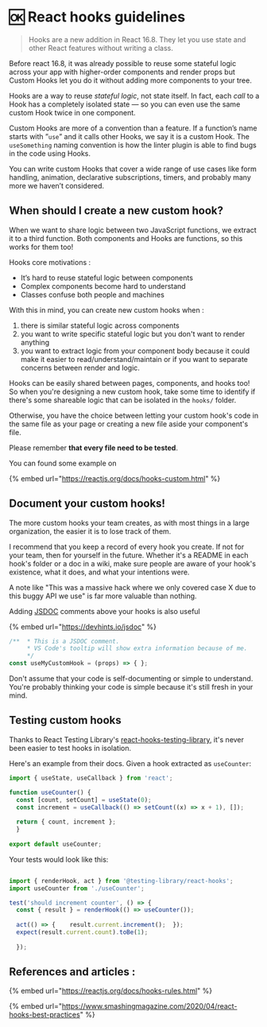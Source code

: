 # 🆗 React hooks guidelines

> Hooks are a new addition in React 16.8. They let you use state and other React features without writing a class.

Before react 16.8, it was already possible to reuse some stateful logic across your app with higher-order components and render props but Custom Hooks let you do it without adding more components to your tree.

Hooks are a way to reuse _stateful logic_, not state itself. In fact, each _call_ to a Hook has a completely isolated state — so you can even use the same custom Hook twice in one component.

Custom Hooks are more of a convention than a feature. If a function’s name starts with ”`use`” and it calls other Hooks, we say it is a custom Hook. The `useSomething` naming convention is how the linter plugin is able to find bugs in the code using Hooks.

You can write custom Hooks that cover a wide range of use cases like form handling, animation, declarative subscriptions, timers, and probably many more we haven’t considered.

## When should I create a new custom hook?

When we want to share logic between two JavaScript functions, we extract it to a third function. Both components and Hooks are functions, so this works for them too!

Hooks core motivations :

* It’s hard to reuse stateful logic between components
* Complex components become hard to understand
* Classes confuse both people and machines

With this in mind, you can create new custom hooks when :

1. there is similar stateful logic across components
2. you want to write specific stateful logic but you don't want to render anything
3. you want to extract logic from your component body because it could make it easier to read/understand/maintain or if you want to separate concerns between render and logic.

Hooks can be easily shared between pages, components, and hooks too! So when you're designing a new custom hook, take some time to identify if there's some shareable logic that can be isolated in the `hooks/` folder.

Otherwise, you have the choice between letting your custom hook's code in the same file as your page or creating a new file aside your component's file.

Please remember **that every file need to be tested**.

You can found some example on

{% embed url="https://reactjs.org/docs/hooks-custom.html" %}

## Document your custom hooks! <a href="#document-your-custom-hooks" id="document-your-custom-hooks"></a>

The more custom hooks your team creates, as with most things in a large organization, the easier it is to lose track of them.

I recommend that you keep a record of every hook you create. If not for your team, then for yourself in the future. Whether it's a README in each hook's folder or a doc in a wiki, make sure people are aware of your hook's existence, what it does, and what your intentions were.

A note like "This was a massive hack where we only covered case X due to this buggy API we use" is far more valuable than nothing.

Adding [JSDOC](https://jsdoc.app/about-getting-started.html) comments above your hooks is also useful&#x20;

{% embed url="https://devhints.io/jsdoc" %}

```jsx
/**  * This is a JSDOC comment. 
     * VS Code's tooltip will show extra information because of me. 
     */
const useMyCustomHook = (props) => { };
```

Don't assume that your code is self-documenting or simple to understand. You're probably thinking your code is simple because it's still fresh in your mind.

## Testing custom hooks <a href="#testing-custom-hooks" id="testing-custom-hooks"></a>

Thanks to React Testing Library's [react-hooks-testing-library](https://github.com/testing-library/react-hooks-testing-library), it's never been easier to test hooks in isolation.

Here's an example from their docs. Given a hook extracted as `useCounter`:

```jsx
import { useState, useCallback } from 'react';

function useCounter() {  
  const [count, setCount] = useState(0);
  const increment = useCallback(() => setCount((x) => x + 1), []);
  
  return { count, increment };
  }
  
export default useCounter;
```

Your tests would look like this:

```jsx

import { renderHook, act } from '@testing-library/react-hooks';
import useCounter from './useCounter';

test('should increment counter', () => {  
  const { result } = renderHook(() => useCounter());
  
  act(() => {    result.current.increment();  });
  expect(result.current.count).toBe(1);
  
  });
```

## References and articles :

{% embed url="https://reactjs.org/docs/hooks-rules.html" %}

{% embed url="https://www.smashingmagazine.com/2020/04/react-hooks-best-practices" %}
